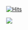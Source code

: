 [![Hits](https://hits.seeyoufarm.com/api/count/incr/badge.svg?url=https%3A%2F%2Fgithub.com%2Frrkcl7733&count_bg=%2379C83D&title_bg=%23555555&icon=windows.svg&icon_color=%23E7E7E7&title=hits&edge_flat=false)](https://hits.seeyoufarm.com[)



![](https://github-readme-stats.vercel.app/api?username=rrkcl7733&show_icons=true&count_private=true&theme=tokyonight)
